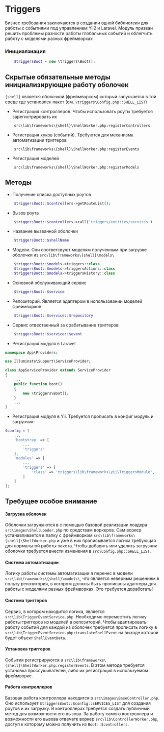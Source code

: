 # Triggers
Бизнес требования заключаются в создании одной библиотеки для работы с событиями под управлением Yii2 и Laravel. Модуль призван решить проблемы разности работы глобальных событий и облегчить работу с моделями разных фреймворках

### Инициалзиация 

```php
    $triggersBoot = new \triggers\Boot();
```

## Скрытые обязательные методы инициализирующие работу оболочек
`{shell}` является оболочкой (фреймворком) который запускается в той среде где установлен пакет (см. `\triggers\Config.php::SHELL_LIST`)

- Регистрация контроллеров. Чтобы использовать роуты требуется зарегистрировать их
```bach
    src\lib\frameworks\{shell}\ShellWorker.php:registerControllers
```

- Регистрация хуков (событий). Требуются для механизма автоматизации триггеров
```bach
    src\lib\frameworks\{shell}\ShellWorker.php:registerEvents
```

- Регистрация моделей
```bach
    src\lib\frameworks\{shell}\ShellWorker.php:registerModels
```

## Методы

- Получение списка доступных роутов
```php
    $triggersBoot::$controllers->getRouteList();
```
- Вызов роута 
```php
    $triggersBoot::$controllers->call('triggers/entities/services')
```
- Название вызванной оболочки
```php
    $triggersBoot::$shellName
```
- Модели. Они соответсвуют моделям полученным при загрузке оболочки из `src\lib\frameworks\{shell}\models\`

```php
    $triggersBoot::$models->triggers::class
    $triggersBoot::$models->triggersActions::class
    $triggersBoot::$models->triggersHistory::class
```

- Основной обслуживающий сервис
```php
    $triggersBoot::$service
```

- Репозиторий. Является адаптером в использовании моделей фреймворков
```php
    $triggersBoot::$service::$repository
```

- Сервис отвественный за срабатывание триггеров
```php
    $triggersBoot::$service::$event
```

- Регистрация модуля в Laravel
```php
namespace App\Providers;

use Illuminate\Support\ServiceProvider;

class AppServiceProvider extends ServiceProvider
{
    ...
    public function boot()
    {
        new \triggers\Boot();
    }
    ...
}
```

- Регистрация модуля в Yii. Требуется прописать в конфиг модуль и загрузчик:
```php
$config = [
    ...
    'bootstrap' => [
        ...
        'triggers'
    ],
    'modules' => [
        ...
        'triggers' => [
            'class' => 'triggers\lib\frameworks\yii\TriggersModule',
        ]
    ]
];
```

## Требущее особое внимание

#### Загрузка оболочек
Оболочки загружаются в с помощью базовой реализации лоадера `src\images\ShellLoader.php` по средствам воркеров. Сам воркер устанавливается в папку с фреймворком `src\lib\frameworks\{shell}\ShellWorker.php` и уже в них прописывается логика требующая для нормальной работы пакета. Чтобы добавить или удалить загрузчик оболочки требуется внести изменения в `src\Config.php::SHELL_LIST`.

#### Система автоматизации
Логику работы системы автоматизации я перенес в модели `src\lib\frameworks\{shell}\models\`, что является неверным решением в пользу репозитория, в котором должны быть прописаны адаптеры для работы с моделями разных фреймворках. Это требуется доработать!

#### Система триггеров
Сервис, в котором находится логика, является `src\lib\TriggerEventService.php`. Необходимо переместить логику работы триггеров из моделей в репозиторий. Чтобы адаптировать работу событий для каждой из оболочек требуется прописать логику в `src\lib\TriggerEventService.php:translateShellEvent` на выходе которой будет объект `ShellEventData`.

#### Установка триггеров
События регистрируются в `src\lib\frameworks\{shell}\ShellWorker.php:registerEvents`. В этом методе требуется установка прослушивателей, либо их регистрация в используемом фреймворке.

#### Работа контроллеров
Базовая работа контроллера находится в `src\images\BaseController.php`. Оно использует `$triggersBoot::$config::SERVICES_LIST` для создания роутов и их загрузку. В контроллерах требуется создать публичный метод для возможности его вызова. За работу самого контроллера и возможности его вызова отвечате воркер `src\lib\ControllerWorker.php`, доступ к которому можно получить из `Boot::$controllers`.